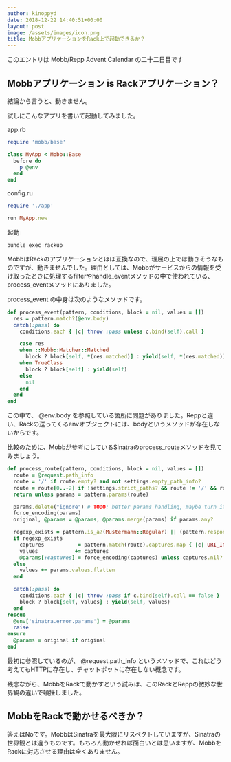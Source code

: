 ```yaml
---
author: kinoppyd
date: 2018-12-22 14:40:51+00:00
layout: post
image: /assets/images/icon.png
title: MobbアプリケーションをRack上で起動できるか？
---
```


このエントリは Mobb/Repp Advent Calendar の二十二日目です




## Mobbアプリケーション is Rackアプリケーション？


結論から言うと、動きません。

試しにこんなアプリを書いて起動してみました。

app.rb

```ruby
require 'mobb/base'

class MyApp < Mobb::Base
  before do
    p @env
  end
end
```

config.ru

```ruby
require './app'

run MyApp.new
```

起動

```shell-session
bundle exec rackup
```

MobbはRackのアプリケーションとほぼ互換なので、理屈の上では動きそうなものですが、動きませんでした。理由としては、Mobbがサービスからの情報を受け取ったときに処理するfilterやhandle_eventメソッドの中で使われている、process_eventメソッドにありました。

process_event の中身は次のようなメソッドです。

```ruby
def process_event(pattern, conditions, block = nil, values = [])
  res = pattern.match?(@env.body)
  catch(:pass) do
    conditions.each { |c| throw :pass unless c.bind(self).call }

    case res
    when ::Mobb::Matcher::Matched
      block ? block[self, *(res.matched)] : yield(self, *(res.matched))
    when TrueClass
      block ? block[self] : yield(self)
    else
      nil
    end
  end
end
```

この中で、 @env.body を参照している箇所に問題がありました。Reppと違い、Rackの送ってくるenvオブジェクトには、bodyというメソッドが存在しないからです。

比較のために、Mobbが参考にしているSinatraのprocess_routeメソッドを見てみましょう。

```ruby
def process_route(pattern, conditions, block = nil, values = [])
  route = @request.path_info
  route = '/' if route.empty? and not settings.empty_path_info?
  route = route[0..-2] if !settings.strict_paths? && route != '/' && route.end_with?('/')
  return unless params = pattern.params(route)

  params.delete("ignore") # TODO: better params handling, maybe turn it into "smart" object or detect changes
  force_encoding(params)
  original, @params = @params, @params.merge(params) if params.any?

  regexp_exists = pattern.is_a?(Mustermann::Regular) || (pattern.respond_to?(:patterns) && pattern.patterns.any? {|subpattern| subpattern.is_a?(Mustermann::Regular)} )
  if regexp_exists
    captures           = pattern.match(route).captures.map { |c| URI_INSTANCE.unescape(c) if c }
    values            += captures
    @params[:captures] = force_encoding(captures) unless captures.nil? || captures.empty?
  else
    values += params.values.flatten
  end

  catch(:pass) do
    conditions.each { |c| throw :pass if c.bind(self).call == false }
    block ? block[self, values] : yield(self, values)
  end
rescue
  @env['sinatra.error.params'] = @params
  raise
ensure
  @params = original if original
end
```

最初に参照しているのが、 @request.path_info というメソッドで、これはどう考えてもHTTPに存在し、チャットボットに存在しない概念です。

残念ながら、MobbをRackで動かすという試みは、このRackとReppの微妙な世界観の違いで頓挫しました。


## MobbをRackで動かせるべきか？


答えはNoです。MobbはSinatraを最大限にリスペクトしていますが、Sinatraの世界観とは違うものです。もちろん動かせれば面白いとは思いますが、MobbをRackに対応させる理由は全くありません。

